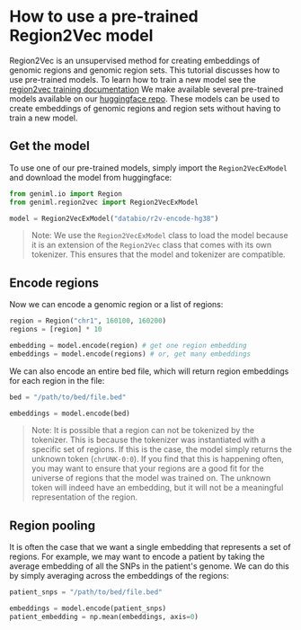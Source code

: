 # How to use a pre-trained Region2Vec model
Region2Vec is an unsupervised method for creating embeddings of genomic regions and genomic region sets. This tutorial discusses how to use pre-trained models. To learn how to train a new model see the [region2vec training documentation](./train-region2vec.md) We make available several pre-trained models available on our [huggingface repo](https://huggingface.co/databio). These models can be used to create embeddings of genomic regions and region sets without having to train a new model.

## Get the model
To use one of our pre-trained models, simply import the `Region2VecExModel` and download the model from huggingface:

```python
from geniml.io import Region
from geniml.region2vec import Region2VecExModel

model = Region2VecExModel("databio/r2v-encode-hg38")
```

> Note: We use the `Region2VecExModel` class to load the model because it is an extension of the `Region2Vec` class that comes with its own tokenizer. This ensures that the model and tokenizer are compatible.

## Encode regions
Now we can encode a genomic region or a list of regions:

```python
region = Region("chr1", 160100, 160200)
regions = [region] * 10

embedding = model.encode(region) # get one region embedding
embeddings = model.encode(regions) # or, get many embeddings
```

We can also encode an entire bed file, which will return region embeddings for each region in the file:

```python
bed = "/path/to/bed/file.bed"

embeddings = model.encode(bed)
```

> Note: It is possible that a region can not be tokenized by the tokenizer. This is because the tokenizer was instantiated with a specific set of regions. If this is the case, the model simply returns the unknown token (`chrUNK-0:0`). If you find that this is happening often, you may want to ensure that your regions are a good fit for the universe of regions that the model was trained on. The unknown token will indeed have an embedding, but it will not be a meaningful representation of the region.

## Region pooling
It is often the case that we want a single embedding that represents a set of regions. For example, we may want to encode a patient by taking the average embedding of all the SNPs in the patient's genome. We can do this by simply averaging across the embeddings of the regions:

```python
patient_snps = "/path/to/bed/file.bed"

embeddings = model.encode(patient_snps) 
patient_embedding = np.mean(embeddings, axis=0)
```